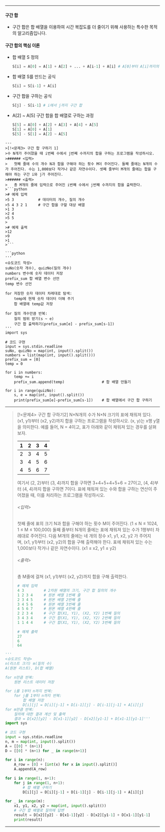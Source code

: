 
---
#### 구간 합
- 구간 합은 합 배열을 이용하여 시간 복잡도를 더 줄이기 위해 사용하는 특수한 목적의 알고리즘입니다.
#### 구간 합의 핵심 이론
- 합 배열 S 정의
	```python
	S[i] = A[0] = A[1] + A[2] + ... + A[i-1] + A[i] # A[0]부터 A[i]까지의 합
	```
	
- 합 배열 S를 만드는 공식
	```python
	S[i] = S[i-1] + A[i]
	```
	
- 구간 합을 구하는 공식
	```python
	S[j] - S[i-1] # i에서 j까지 구간 합
	```
	
- A[2] ~ A[5] 구간 합을 합 배열로 구하는 과정
	```python
	S[5] = A[0] + A[2] + A[3] + A[4] + A[5] 
	S[1] = A[0] + A[1]
	S[5] - S[1] = A[2] ~ A[5]
```
---
>[!<문제3> 구간 합 구하기 1]
>수 N개가 주어졌을 때 i번째 수에서 j번째 수까지의 합을 구하는 프로그램을 작성하시오.
>###### <입력>
>	첫째 줄에 수의 개수 N과 합을 구해야 하는 횟수 M이 주어진다. 둘째 줄에는 N개의 수가 주어진다. 수는 1,000보다 작거나 같은 자연수이다. 셋째 줄부터 M개의 줄에는 합을 구해야 하는 구간 i와 j가 주어진다.
>###### <출력>
>	총 M개의 줄에 입력으로 주어진 i번째 수에서 j번째 수까지의 합을 출력한다.
>```python
># 예제 입력
>5 3           # 데이터의 개수, 질의 개수
>5 4 3 2 1     # 구간 합을 구할 대상 배열
>1 3
>2 4
>5 5
>
># 예제 출력
>12
>9
>1
>```

```python
'''  
<슈도코드 작성>  
suNo(숫자 개수), quizNo(질의 개수)  
numbers 변수에 숫자 데이터 저장  
prefix_sum 합 배열 변수 선언  
temp 변수 선언  
  
for 저장한 숫자 데이터 차례대로 탐색:  
    temp에 현재 숫자 데이터 더해 주기  
    합 배열에 temp값 저장  
  
for 질의 개수만큼 반복:  
    질의 범위 받기(s ~ e)  
    구간 합 출력하기(prefix_sum[e] - prefix_sum[s-1])  
'''  
import sys  
  
# 코드 구현  
input = sys.stdin.readline  
suNo, quizNo = map(int, input().split())  
numbers = list(map(int, input().split()))  
prefix_sum = [0]  
temp = 0  
  
for i in numbers:  
    temp += i  
    prefix_sum.append(temp)                 # 합 배열 만들기  
  
for i in range(quizNo):  
    s, e = map(int, input().split())  
    print(prefix_sum[e]-prefix_sum[s-1])    # 합 배열에서 구간 합 구하기
```
---
>[!<문제4> 구간 합 구하기2]
>N×N개의 수가 N×N 크기의 표에 채워져 있다. (x1, y1)부터 (x2, y2)까지 합을 구하는 프로그램을 작성하시오. (x, y)는 x행 y열을 의미한다.
>예를 들어, N = 4이고, 표가 아래와 같이 채워져 있는 경우를 살펴보자.
>
>| 1   | 2   | 3   | 4   |
>| --- | --- | --- | --- |
>| 2   | 3   | 4   | 5   |
>| 3   | 4   | 5   | 6   |
>| 4   | 5   | 6   | 7   |
>
>여기서 (2, 2)부터 (3, 4)까지 합을 구하면 3+4+5+4+5+6 = 27이고, (4, 4)부터 (4, 4)까지 합을 구하면 7이다.
>표에 채워져 있는 수와 합을 구하는 연산이 주어졌을 때, 이를 처리하는 프로그램을 작성하시오.
>###### <입력>
>첫째 줄에 표의 크기 N과 합을 구해야 하는 횟수 M이 주어진다. (1 ≤ N ≤ 1024, 1 ≤ M ≤ 100,000) 둘째 줄부터 N개의 줄에는 표에 채워져 있는 수가 1행부터 차례대로 주어진다. 다음 M개의 줄에는 네 개의 정수 x1, y1, x2, y2 가 주어지며, (x1, y1)부터 (x2, y2)의 합을 구해 출력해야 한다. 표에 채워져 있는 수는 1,000보다 작거나 같은 자연수이다. (x1 ≤ x2, y1 ≤ y2)
>###### <출력>
>총 M줄에 걸쳐 (x1, y1)부터 (x2, y2)까지 합을 구해 출력한다.
>```python
># 예제 입력  
>4 3         # 2차원 배열의 크기, 구간 합 질의의 개수  
>1 2 3 4     # 원본 배열 1번째 줄  
>2 3 4 5     # 원본 배열 2번째 줄  
>3 4 5 6     # 원본 배열 3번째 줄  
>4 5 6 7     # 원본 배열 4번째 줄  
>2 2 3 4     # 구간 합(X1, Y1), (X2, Y2) 1번째 질의  
>3 4 3 4     # 구간 합(X1, Y1), (X2, Y2) 2번째 질의  
>1 1 4 4     # 구간 합(X1, Y1), (X2, Y2) 3번째 질의  
>  
># 예제 출력  
>27  
>6  
>64
>```

```python
'''  
<슈도코드 작성>  
n(리스트 크기) m(질의 수)  
A(원본 리스트), D(합 배열)  
  
for n만큼 반복:  
    원본 리스트 데이터 저장  
  
for i를 1부터 n까지 반복:  
    for j를 1부터 n까지 반복:  
        합 배열 저장  
        D[i][j] = D[i][j-1] + D[i-1][j] - D[i-1][j-1] + A[i][j]  
for m만큼 반복:  
    질의에 대한 결과 계산 및 출력  
    결과 = D[x2][y2] - D[x1-1][y2] - D[x2][y1-1] + D[x1-1][y1-1]'''  
import sys  
  
# 코드 구현  
input = sys.stdin.readline  
n, m = map(int, input().split())  
A = [[0] * (n+1)]  
D = [[0] * (n+1) for _ in range(n+1)]  
  
for i in range(n):  
    A_row = [0] + [int(x) for x in input().split()]  
    A.append(A_row)  
  
for i in range(1, n+1):  
    for j in range(1, n+1):  
        # 합 배열 구하기  
        D[i][j] = D[i][j-1] + D[i-1][j] - D[i-1][j-1] + A[i][j]  
  
for _ in range(m):  
    x1, y1, x2, y2 = map(int, input().split())  
    # 구간 합 배열로 질의에 답변  
    result = D[x2][y2] - D[x1-1][y2] - D[x2][y1-1] + D[x1-1][y1-1]  
    print(result)
```
---

